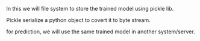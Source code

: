 In this we will file system to store the trained model using pickle lib.

Pickle serialize a python object to covert it to byte stream.

for prediction, we will use the same trained model in another system/server.